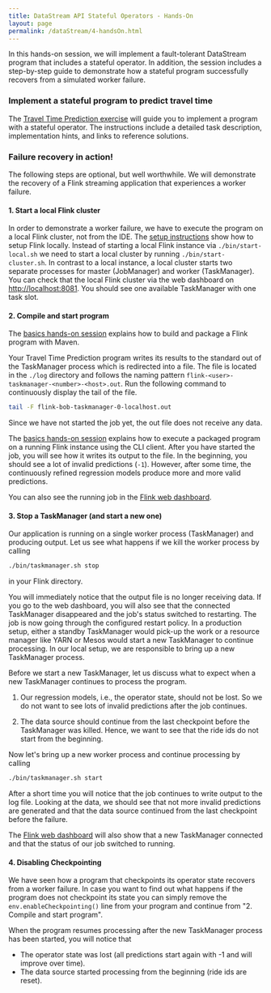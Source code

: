 ```yaml
---
title: DataStream API Stateful Operators - Hands-On
layout: page
permalink: /dataStream/4-handsOn.html
---
```


In this hands-on session, we will implement a fault-tolerant DataStream program that includes a stateful operator. In addition, the session includes a step-by-step guide to demonstrate how a stateful program successfully recovers from a simulated worker failure.

### Implement a stateful program to predict travel time

The [Travel Time Prediction exercise]( {{site.baseurl}}/exercises/timePrediction.html) will guide you to implement a program with a stateful operator. The instructions include a detailed task description, implementation hints, and links to reference solutions.

### Failure recovery in action!

The following steps are optional, but well worthwhile. We will demonstrate the recovery of a Flink streaming application that experiences a worker failure.

#### 1. Start a local Flink cluster

In order to demonstrate a worker failure, we have to execute the program on a local Flink cluster, not from the IDE. The [setup instructions]({{site.baseurl}}/devEnvSetup.html) show how to setup Flink locally. Instead of starting a local Flink instance via `./bin/start-local.sh` we need to start a local cluster by running `./bin/start-cluster.sh`. In contrast to a local instance, a local cluster starts two separate processes for master (JobManager) and worker (TaskManager). You can check that the local Flink cluster via the web dashboard on [http://localhost:8081](http://localhost:8081). You should see one available TaskManager with one task slot.

#### 2. Compile and start program

The [basics hands-on session]({{site.baseurl}}/dataStream/1-handsOn.html) explains how to build and package a Flink program with Maven.

Your Travel Time Prediction program writes its results to the standard out of the TaskManager process which is redirected into a file. The file is located in the `./log` directory and follows the naming pattern `flink-<user>-taskmanager-<number>-<host>.out`. Run the following command to continuously display the tail of the file.

~~~bash
tail -F flink-bob-taskmanager-0-localhost.out
~~~~

Since we have not started the job yet, the out file does not receive any data.

The [basics hands-on session]({{site.baseurl}}/dataStream/1-handsOn.html) explains how to execute a packaged program on a running Flink instance using the CLI client. After you have started the job, you will see how it writes its output to the file. In the beginning, you should see a lot of invalid predictions (`-1`). However, after some time, the continuously refined regression models produce more and more valid predictions.

You can also see the running job in the [Flink web dashboard](http://localhost:8081).

#### 3. Stop a TaskManager (and start a new one)

Our application is running on a single worker process (TaskManager) and producing output. Let us see what happens if we kill the worker process by calling

~~~bash
./bin/taskmanager.sh stop
~~~

in your Flink directory.

You will immediately notice that the output file is no longer receiving data. If you go to the web dashboard, you will also see that the connected TaskManager disappeared and the job's status switched to restarting. The job is now going through the configured restart policy. In a production setup, either a standby TaskManager would pick-up the work or a resource manager like YARN or Mesos would start a new TaskManager to continue processing. In our local setup, we are responsible to bring up a new TaskManager process.

Before we start a new TaskManager, let us discuss what to expect when a new TaskManager continues to process the program.

1. Our regression models, i.e., the operator state, should not be lost. So we do not want to see lots of invalid predictions after the job continues.

2. The data source should continue from the last checkpoint before the TaskManager was killed. Hence, we want to see that the ride ids do not start from the beginning.

Now let's bring up a new worker process and continue processing by calling

~~~bash
./bin/taskmanager.sh start
~~~

After a short time you will notice that the job continues to write output to the log file. Looking at the data, we should see that not more invalid predictions are generated and that the data source continued from the last checkpoint before the failure.

The [Flink web dashboard](http://localhost:8081) will also show that a new TaskManager connected and that the status of our job switched to running.

#### 4. Disabling Checkpointing

We have seen how a program that checkpoints its operator state recovers from a worker failure. In case you want to find out what happens if the program does not checkpoint its state you can simply remove the `env.enableCheckpointing()` line from your program and continue from "2. Compile and start program".

When the program resumes processing after the new TaskManager process has been started, you will notice that

* The operator state was lost (all predictions start again with -1 and will improve over time).
* The data source started processing from the beginning (ride ids are reset).
